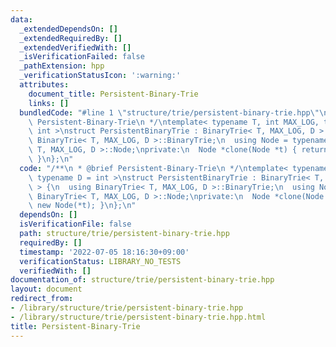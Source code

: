 ```yaml
---
data:
  _extendedDependsOn: []
  _extendedRequiredBy: []
  _extendedVerifiedWith: []
  _isVerificationFailed: false
  _pathExtension: hpp
  _verificationStatusIcon: ':warning:'
  attributes:
    document_title: Persistent-Binary-Trie
    links: []
  bundledCode: "#line 1 \"structure/trie/persistent-binary-trie.hpp\"\n/**\n * @brief\
    \ Persistent-Binary-Trie\n */\ntemplate< typename T, int MAX_LOG, typename D =\
    \ int >\nstruct PersistentBinaryTrie : BinaryTrie< T, MAX_LOG, D > {\n  using\
    \ BinaryTrie< T, MAX_LOG, D >::BinaryTrie;\n  using Node = typename BinaryTrie<\
    \ T, MAX_LOG, D >::Node;\nprivate:\n  Node *clone(Node *t) { return new Node(*t);\
    \ }\n};\n"
  code: "/**\n * @brief Persistent-Binary-Trie\n */\ntemplate< typename T, int MAX_LOG,\
    \ typename D = int >\nstruct PersistentBinaryTrie : BinaryTrie< T, MAX_LOG, D\
    \ > {\n  using BinaryTrie< T, MAX_LOG, D >::BinaryTrie;\n  using Node = typename\
    \ BinaryTrie< T, MAX_LOG, D >::Node;\nprivate:\n  Node *clone(Node *t) { return\
    \ new Node(*t); }\n};\n"
  dependsOn: []
  isVerificationFile: false
  path: structure/trie/persistent-binary-trie.hpp
  requiredBy: []
  timestamp: '2022-07-05 18:16:30+09:00'
  verificationStatus: LIBRARY_NO_TESTS
  verifiedWith: []
documentation_of: structure/trie/persistent-binary-trie.hpp
layout: document
redirect_from:
- /library/structure/trie/persistent-binary-trie.hpp
- /library/structure/trie/persistent-binary-trie.hpp.html
title: Persistent-Binary-Trie
---
```


